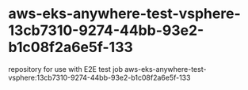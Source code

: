 # aws-eks-anywhere-test-vsphere-13cb7310-9274-44bb-93e2-b1c08f2a6e5f-133
repository for use with E2E test job aws-eks-anywhere-test-vsphere:13cb7310-9274-44bb-93e2-b1c08f2a6e5f-133
